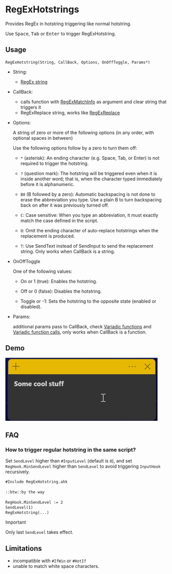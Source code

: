 # RegExHotstrings

Provides RegEx in hotstring triggering like normal hotstring.

Use <kbd>Space</kbd>, <kbd>Tab</kbd> or <kbd>Enter</kbd> to trigger RegExHotstring.

## Usage

```ahk
RegExHotstring(String, CallBack, Options, OnOffToggle, Params*)
```

- String:
  - [RegEx string](https://www.autohotkey.com/docs/v2/misc/RegEx-QuickRef.htm)
- CallBack:
  - calls function with [RegExMatchInfo](https://www.autohotkey.com/docs/v2/lib/RegExMatch.htm#MatchObject) as argument and clear string that triggers it
  - RegExReplace string, works like [RegExReplace](https://www.autohotkey.com/docs/v2/lib/RegExReplace.htm)
- Options:

  A string of zero or more of the following options (in any order, with optional spaces in between)

  Use the following options follow by a zero to turn them off:

  - `*` (asterisk): An ending character (e.g. Space, Tab, or Enter) is not required to trigger the hotstring.

  - `?` (question mark): The hotstring will be triggered even when it is inside another word;
  that is, when the character typed immediately before it is alphanumeric.

  - `B0` (B followed by a zero): Automatic backspacing is not done to erase the abbreviation you type.
  Use a plain B to turn backspacing back on after it was previously turned off.

  - `C`: Case sensitive: When you type an abbreviation, it must exactly match the case defined in the script.

  - `O`: Omit the ending character of auto-replace hotstrings when the replacement is produced.

  - `T`: Use SendText instead of SendInput to send the replacement string.
  Only works when CallBack is a string.
- OnOffToggle

  One of the following values:

  - On or 1 (true): Enables the hotstring.

  - Off or 0 (false): Disables the hotstring.

  - Toggle or -1: Sets the hotstring to the opposite state (enabled or disabled).
- Params:

  additional params pass to CallBack, check [Variadic functions](https://www.autohotkey.com/docs/v2/Functions.htm#Variadic) and [Variadic function calls](https://www.autohotkey.com/docs/v2/Functions.htm#VariadicCall), only works when CallBack is a function.

## Demo

![Demo.gif](demo.gif)

## FAQ

### How to trigger regular hotstring in the same script?

Set `SendLevel` higher than `#InputLevel` (default is `0`), and set `RegHook.MinSendLevel` higher than `SendLevel` to avoid triggering `InputHook` recursively.

```ahk
#Include RegExHotstring.ahk

::btw::by the way

RegHook.MinSendLevel := 2
SendLevel(1)
RegExHotstring(...)
```

> [!IMPORTANT]
> Only last `SendLevel` takes effect.

## Limitations

- incompatible with `#IfWin` or `#HotIf`
- unable to match white space characters.
